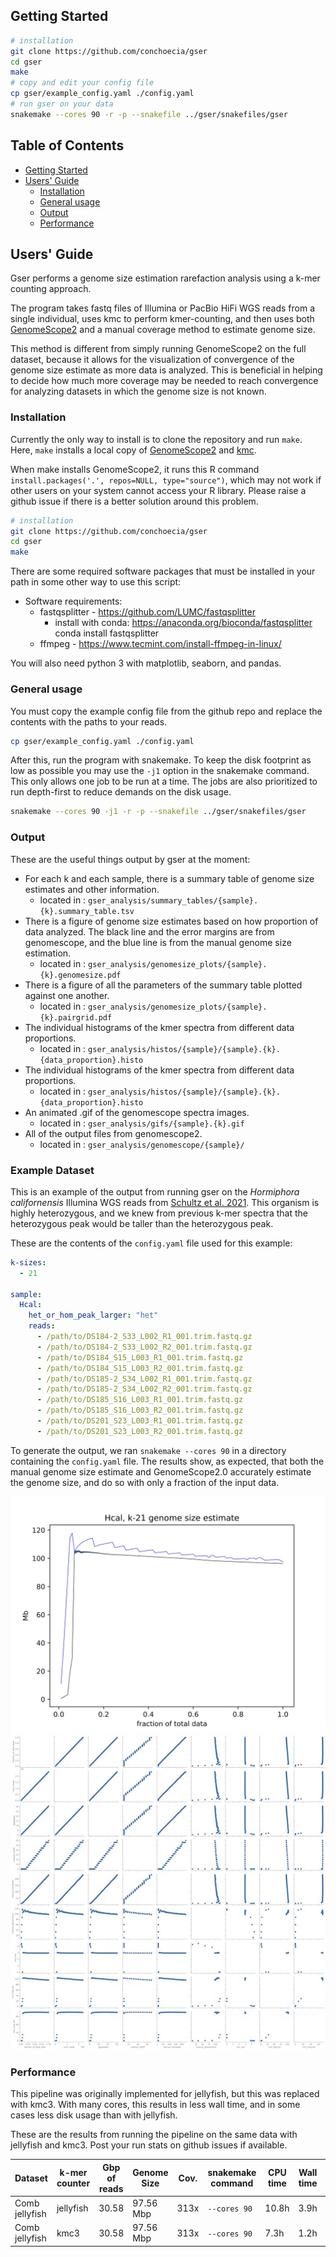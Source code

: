 ## <a name="started"></a>Getting Started
```sh
# installation
git clone https://github.com/conchoecia/gser
cd gser
make
# copy and edit your config file
cp gser/example_config.yaml ./config.yaml
# run gser on your data
snakemake --cores 90 -r -p --snakefile ../gser/snakefiles/gser
```

## Table of Contents

- [Getting Started](#started)
- [Users' Guide](#uguide)
  - [Installation](#install)
  - [General usage](#general)
  - [Output](#output)
  - [Performance](#performance)


## <a name="uguide"></a>Users' Guide

Gser performs a genome size estimation rarefaction analysis using a k-mer counting approach.

The program takes fastq files of Illumina or PacBio HiFi WGS reads from a single individual,
uses kmc to perform kmer-counting, and then uses both [GenomeScope2](https://github.com/tbenavi1/genomescope2.0)
and a manual coverage method to estimate genome size.

This method is different from simply running GenomeScope2 on the full dataset, because it allows
for the visualization of convergence of the genome size estimate as more data is analyzed. This is beneficial
in helping to decide how much more coverage may be needed to reach convergence for analyzing datasets in which the genome size is not known.

### <a name="install"></a>Installation

Currently the only way to install is to clone the repository and run `make`.
Here, `make` installs a local copy of [GenomeScope2](https://github.com/tbenavi1/genomescope2.0)
and [kmc](https://github.com/refresh-bio/KMC).

When make installs GenomeScope2, it runs this R command `install.packages('.', repos=NULL, type="source")`, which may
not work if other users on your system cannot access your R library. Please raise a github issue if there is a better
solution around this problem.

```sh
# installation
git clone https://github.com/conchoecia/gser
cd gser
make
```

There are some required software packages that must be installed in your path in some other way to use this script:

- Software requirements:
  - fastqsplitter - https://github.com/LUMC/fastqsplitter 
    - install with conda: https://anaconda.org/bioconda/fastqsplitter
       conda install fastqsplitter
  - ffmpeg - https://www.tecmint.com/install-ffmpeg-in-linux/  

You will also need python 3 with matplotlib, seaborn, and pandas.

### <a name="general"></a>General usage

You must copy the example config file from the github repo and replace the contents with the paths to your reads.

```sh
cp gser/example_config.yaml ./config.yaml
```

After this, run the program with snakemake. To keep the disk footprint as low as possible you may use the `-j1` option in the snakemake command. This only allows one job to be run at a time. The jobs are also prioritized to run depth-first to reduce demands on the disk usage.

```sh
snakemake --cores 90 -j1 -r -p --snakefile ../gser/snakefiles/gser
```

### <a name="output"></a>Output

These are the useful things output by gser at the moment:
  - For each k and each sample, there is a summary table of genome size estimates and other information.
    - located in : `gser_analysis/summary_tables/{sample}.{k}.summary_table.tsv`
  - There is a figure of genome size estimates based on how proportion of data analyzed. The black line and the error margins are from genomescope, and the blue line is from the manual genome size estimation.
    - located in : `gser_analysis/genomesize_plots/{sample}.{k}.genomesize.pdf`
  - There is a figure of all the parameters of the summary table plotted against one another.
    - located in : `gser_analysis/genomesize_plots/{sample}.{k}.pairgrid.pdf`
  - The individual histograms of the kmer spectra from different data proportions.
    - located in : `gser_analysis/histos/{sample}/{sample}.{k}.{data_proportion}.histo`
  - The individual histograms of the kmer spectra from different data proportions.
    - located in : `gser_analysis/histos/{sample}/{sample}.{k}.{data_proportion}.histo`
  - An animated .gif of the genomescope spectra images.
    - located in : `gser_analysis/gifs/{sample}.{k}.gif`
  - All of the output files from genomescope2.
    - located in : `gser_analysis/genomescope/{sample}/`


### <a name="example"></a>Example Dataset

This is an example of the output from running gser on the _Hormiphora californensis_
Illumina WGS reads from [Schultz et al. 2021](https://academic.oup.com/g3journal/article/11/11/jkab302/6358137). This
organism is highly heterozygous,
and we knew from previous k-mer spectra that the heterozygous peak would be taller than the heterozygous peak.

These are the contents of the `config.yaml` file used for this example:

```yaml
k-sizes:
  - 21

sample:
  Hcal:
    het_or_hom_peak_larger: "het"
    reads:
      - /path/to/DS184-2_S33_L002_R1_001.trim.fastq.gz
      - /path/to/DS184-2_S33_L002_R2_001.trim.fastq.gz
      - /path/to/DS184_S15_L003_R1_001.trim.fastq.gz
      - /path/to/DS184_S15_L003_R2_001.trim.fastq.gz
      - /path/to/DS185-2_S34_L002_R1_001.trim.fastq.gz
      - /path/to/DS185-2_S34_L002_R2_001.trim.fastq.gz
      - /path/to/DS185_S16_L003_R1_001.trim.fastq.gz
      - /path/to/DS185_S16_L003_R2_001.trim.fastq.gz
      - /path/to/DS201_S23_L003_R1_001.trim.fastq.gz
      - /path/to/DS201_S23_L003_R2_001.trim.fastq.gz
```

To generate the output, we ran `snakemake --cores 90` in a directory containing the `config.yaml` file.
The results show, as expected, that both the manual genome size estimate and GenomeScope2.0 accurately
estimate the genome size, and do so with only a fraction of the input data.

![Genome size estimates](figures/Hcal.21.genomesize.jpg)
![pairplot](figures/Hcal.21.pairgrid.jpg)

### <a name="output"></a>Performance

This pipeline was originally implemented for jellyfish, but this was replaced with kmc3. With many cores, this results
in less wall time, and in some cases less disk usage than with jellyfish.

These are the results from running the pipeline on the same data with jellyfish and kmc3. Post your run stats
on github issues if available.

| Dataset        | k-mer counter | Gbp of reads | Genome Size | Cov. | snakemake command | CPU time | Wall time | peak RAM | peak disk |
|----------------|---------------|--------------|-------------|------|-------------------|----------|-----------|----------|-----------|
| Comb jellyfish | jellyfish     |        30.58 | 97.56 Mbp   | 313x | `--cores 90`      | 10.8h    | 3.9h      | ??       | ??        |
| Comb jellyfish | kmc3          |        30.58 | 97.56 Mbp   | 313x | `--cores 90`      | 7.3h     | 1.2h      | ??       | ??        |

